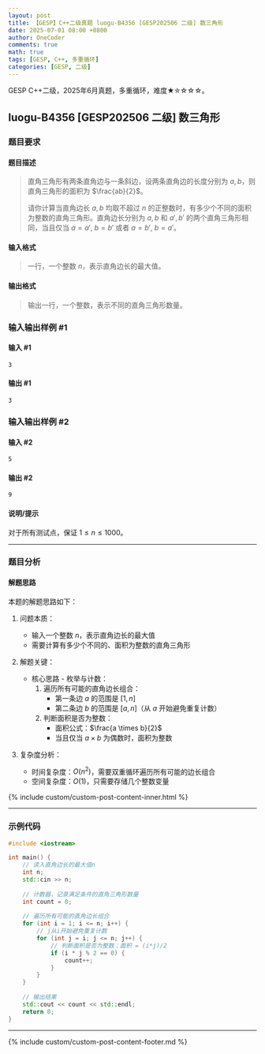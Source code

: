 ```yaml
---
layout: post
title: 【GESP】C++二级真题 luogu-B4356 [GESP202506 二级] 数三角形
date: 2025-07-01 08:00 +0800
author: OneCoder
comments: true
math: true
tags: [GESP, C++, 多重循环]
categories: [GESP, 二级]
---
```

GESP C++二级，2025年6月真题，多重循环，难度★✮☆☆☆。

<!--more-->

## luogu-B4356 [GESP202506 二级] 数三角形

### 题目要求

#### 题目描述

>直角三角形有两条直角边与一条斜边，设两条直角边的长度分别为 $a, b$，则直角三角形的面积为 $\frac{ab}{2}$。
>
>请你计算当直角边长 $a, b$ 均取不超过 $n$ 的正整数时，有多少个不同的面积为整数的直角三角形。直角边长分别为 $a, b$ 和 $a', b'$ 的两个直角三角形相同，当且仅当 $a = a'$, $b = b'$ 或者 $a = b'$, $b = a'$。

#### 输入格式

>一行，一个整数 $n$，表示直角边长的最大值。

#### 输出格式

>输出一行，一个整数，表示不同的直角三角形数量。

### 输入输出样例 #1

#### 输入 #1

```plaintext
3
```

#### 输出 #1

```plaintext
3
```

### 输入输出样例 #2

#### 输入 #2

```plaintext
5
```

#### 输出 #2

```plaintext
9
```

#### 说明/提示

对于所有测试点，保证 $1 \leq n \leq 1000$。

---

### 题目分析

#### 解题思路

本题的解题思路如下：

1. 问题本质：
   - 输入一个整数 $n$，表示直角边长的最大值
   - 需要计算有多少个不同的、面积为整数的直角三角形

2. 解题关键：
   - 核心思路 - 枚举与计数：
     1. 遍历所有可能的直角边长组合：
        - 第一条边 $a$ 的范围是 $[1,n]$
        - 第二条边 $b$ 的范围是 $[a,n]$（从 $a$ 开始避免重复计数）
     2. 判断面积是否为整数：
        - 面积公式：$\frac{a \times b}{2}$
        - 当且仅当 $a \times b$ 为偶数时，面积为整数

3. 复杂度分析：
   - 时间复杂度：$O(n^2)$，需要双重循环遍历所有可能的边长组合
   - 空间复杂度：$O(1)$，只需要存储几个整数变量

{% include custom/custom-post-content-inner.html %}

---

### 示例代码

```cpp
#include <iostream>

int main() {
    // 读入直角边长的最大值n
    int n;
    std::cin >> n;
    
    // 计数器，记录满足条件的直角三角形数量
    int count = 0;
    
    // 遍历所有可能的直角边长组合
    for (int i = 1; i <= n; i++) {
        // j从i开始避免重复计数
        for (int j = i; j <= n; j++) {
            // 判断面积是否为整数：面积 = (i*j)/2
            if (i * j % 2 == 0) {
                count++;
            }
        }
    }
    
    // 输出结果
    std::cout << count << std::endl;
    return 0;
}         
```

---

{% include custom/custom-post-content-footer.md %}
